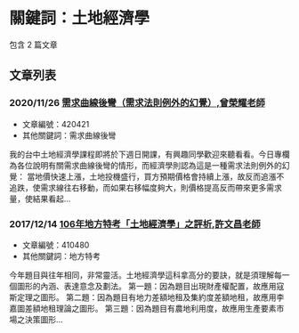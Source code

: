# 關鍵詞：土地經濟學

包含 2 篇文章

## 文章列表

### 2020/11/26 [需求曲線後彎（需求法則例外的幻覺）,曾榮耀老師](../../articles/420421_%E9%9C%80%E6%B1%82%E6%9B%B2%E7%B7%9A%E5%BE%8C%E5%BD%8E%EF%BC%88%E9%9C%80%E6%B1%82%E6%B3%95%E5%89%87%E4%BE%8B%E5%A4%96%E7%9A%84%E5%B9%BB%E8%A6%BA%EF%BC%89%2C%E6%9B%BE%E6%A6%AE%E8%80%80%E8%80%81%E5%B8%AB.md)
- 文章編號：420421
- 其他關鍵詞：需求曲線後彎

我的台中土地經濟學課程即將於下週日開課，有興趣同學歡迎來聽看看。今日專欄為各位說明有關需求曲線後彎的情形，而經濟學則認為這是一種需求法則例外的幻覺： 當地價快速上漲，土地投機盛行，買方預期價格會持續上漲，故反而追漲不追跌，使需求線往右移動，而如果右移幅度夠大，則價格提高反而帶來更多需求量，使結果看起...

### 2017/12/14 [106年地方特考「土地經濟學」之評析,許文昌老師](../../articles/410480_106%E5%B9%B4%E5%9C%B0%E6%96%B9%E7%89%B9%E8%80%83%E3%80%8C%E5%9C%9F%E5%9C%B0%E7%B6%93%E6%BF%9F%E5%AD%B8%E3%80%8D%E4%B9%8B%E8%A9%95%E6%9E%90%2C%E8%A8%B1%E6%96%87%E6%98%8C%E8%80%81%E5%B8%AB.md)
- 文章編號：410480
- 其他關鍵詞：地方特考

今年題目與往年相同，非常靈活。土地經濟學這科拿高分的要訣，就是須理解每一個圖形的內涵、表達意念及劃法。 第一題：因為題目出現財產權配置，故應用寇斯定理之圖形。 第二題：因為題目有地力差額地租及集約度差額地租，故應用李嘉圖差額地租理論之圖形。 第三題：因為題目有農地利用度，故應用生產要素市場之決策圖形...
